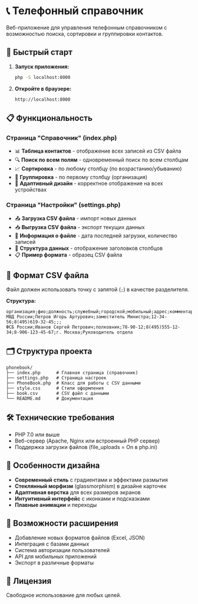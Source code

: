# 📞 Телефонный справочник

Веб-приложение для управления телефонным справочником с возможностью поиска, сортировки и группировки контактов.

## 🚀 Быстрый старт

1. **Запуск приложения:**
   ```bash
   php -S localhost:8000
   ```

2. **Откройте в браузере:**
   ```
   http://localhost:8000
   ```

## 📋 Функциональность

### Страница "Справочник" (index.php)
- 📊 **Таблица контактов** - отображение всех записей из CSV файла
- 🔍 **Поиск по всем полям** - одновременный поиск по всем столбцам
- 📈 **Сортировка** - по любому столбцу (по возрастанию/убыванию)
- 🏢 **Группировка** - по первому столбцу (организация)
- 📱 **Адаптивный дизайн** - корректное отображение на всех устройствах

### Страница "Настройки" (settings.php)
- 📤 **Загрузка CSV файла** - импорт новых данных
- 📥 **Выгрузка CSV файла** - экспорт текущих данных
- 📅 **Информация о файле** - дата последней загрузки, количество записей
- 📄 **Структура данных** - отображение заголовков столбцов
- 📋 **Пример формата** - образец CSV файла

## 📁 Формат CSV файла

Файл должен использовать точку с запятой (`;`) в качестве разделителя.

**Структура:**
```csv
организация;фио;должность;служебный;городской;мобильный;адрес;комментарий
МВД России;Петров Игорь Артурович;заместитель Министра;12-34-56;8(495)619-32-45;;;
ФСБ России;Иванов Сергей Петрович;полковник;78-90-12;8(495)555-12-34;8-906-123-45-67;г. Москва;Руководитель отдела
```

## 🗂️ Структура проекта

```
phonebook/
├── index.php      # Главная страница (справочник)
├── settings.php   # Страница настроек
├── PhoneBook.php  # Класс для работы с CSV данными
├── style.css      # Стили оформления
├── book.csv       # CSV файл с данными
└── README.md      # Документация
```

## 🛠️ Технические требования

- PHP 7.0 или выше
- Веб-сервер (Apache, Nginx или встроенный PHP сервер)
- Поддержка загрузки файлов (file_uploads = On в php.ini)

## 🎨 Особенности дизайна

- **Современный стиль** с градиентами и эффектами размытия
- **Стеклянный морфизм** (glassmorphism) в дизайне карточек
- **Адаптивная верстка** для всех размеров экранов
- **Интуитивный интерфейс** с иконками и подсказками
- **Плавные анимации** и переходы

## 🔧 Возможности расширения

- Добавление новых форматов файлов (Excel, JSON)
- Интеграция с базами данных
- Система авторизации пользователей
- API для мобильных приложений
- Экспорт в различные форматы

## 📝 Лицензия

Свободное использование для любых целей.
